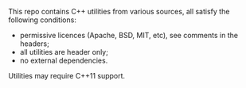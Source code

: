 This repo contains C++ utilities from various sources, all satisfy the
following conditions:

- permissive licences (Apache, BSD, MIT, etc), see comments in the headers;
- all utilities are header only;
- no external dependencies.

Utilities may require C++11 support.
